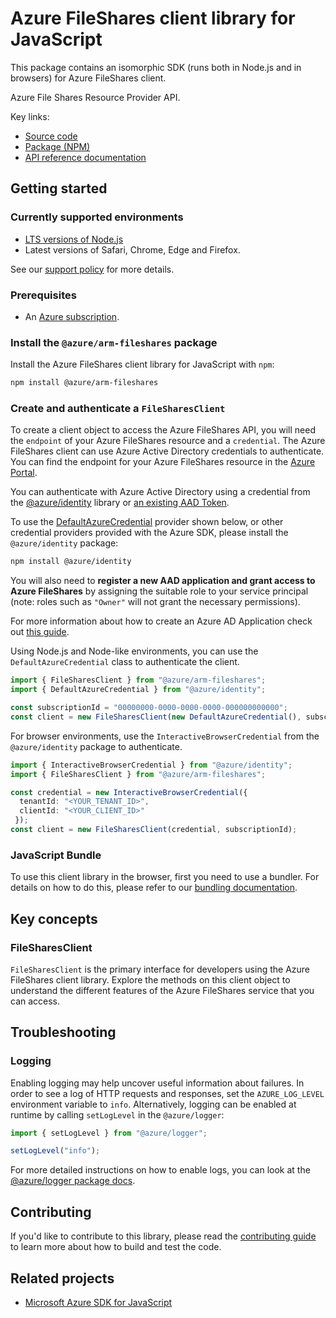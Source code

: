 # Azure FileShares client library for JavaScript

This package contains an isomorphic SDK (runs both in Node.js and in browsers) for Azure FileShares client.

Azure File Shares Resource Provider API.

Key links:

- [Source code](https://github.com/Azure/azure-sdk-for-js/tree/main/sdk/fileshares/arm-fileshares)
- [Package (NPM)](https://www.npmjs.com/package/@azure/arm-fileshares)
- [API reference documentation](https://learn.microsoft.com/javascript/api/@azure/arm-fileshares?view=azure-node-preview)

## Getting started

### Currently supported environments

- [LTS versions of Node.js](https://github.com/nodejs/release#release-schedule)
- Latest versions of Safari, Chrome, Edge and Firefox.

See our [support policy](https://github.com/Azure/azure-sdk-for-js/blob/main/SUPPORT.md) for more details.

### Prerequisites

- An [Azure subscription][azure_sub].

### Install the `@azure/arm-fileshares` package

Install the Azure FileShares client library for JavaScript with `npm`:

```bash
npm install @azure/arm-fileshares
```

### Create and authenticate a `FileSharesClient`

To create a client object to access the Azure FileShares API, you will need the `endpoint` of your Azure FileShares resource and a `credential`. The Azure FileShares client can use Azure Active Directory credentials to authenticate.
You can find the endpoint for your Azure FileShares resource in the [Azure Portal][azure_portal].

You can authenticate with Azure Active Directory using a credential from the [@azure/identity][azure_identity] library or [an existing AAD Token](https://github.com/Azure/azure-sdk-for-js/blob/master/sdk/identity/identity/samples/AzureIdentityExamples.md#authenticating-with-a-pre-fetched-access-token).

To use the [DefaultAzureCredential][defaultazurecredential] provider shown below, or other credential providers provided with the Azure SDK, please install the `@azure/identity` package:

```bash
npm install @azure/identity
```

You will also need to **register a new AAD application and grant access to Azure FileShares** by assigning the suitable role to your service principal (note: roles such as `"Owner"` will not grant the necessary permissions).

For more information about how to create an Azure AD Application check out [this guide](https://learn.microsoft.com/azure/active-directory/develop/howto-create-service-principal-portal).

Using Node.js and Node-like environments, you can use the `DefaultAzureCredential` class to authenticate the client.

```ts snippet:ReadmeSampleCreateClient_Node
import { FileSharesClient } from "@azure/arm-fileshares";
import { DefaultAzureCredential } from "@azure/identity";

const subscriptionId = "00000000-0000-0000-0000-000000000000";
const client = new FileSharesClient(new DefaultAzureCredential(), subscriptionId);
```

For browser environments, use the `InteractiveBrowserCredential` from the `@azure/identity` package to authenticate.

```ts snippet:ReadmeSampleCreateClient_Browser
import { InteractiveBrowserCredential } from "@azure/identity";
import { FileSharesClient } from "@azure/arm-fileshares";

const credential = new InteractiveBrowserCredential({
  tenantId: "<YOUR_TENANT_ID>",
  clientId: "<YOUR_CLIENT_ID>"
 });
const client = new FileSharesClient(credential, subscriptionId);
```


### JavaScript Bundle
To use this client library in the browser, first you need to use a bundler. For details on how to do this, please refer to our [bundling documentation](https://aka.ms/AzureSDKBundling).

## Key concepts

### FileSharesClient

`FileSharesClient` is the primary interface for developers using the Azure FileShares client library. Explore the methods on this client object to understand the different features of the Azure FileShares service that you can access.

## Troubleshooting

### Logging

Enabling logging may help uncover useful information about failures. In order to see a log of HTTP requests and responses, set the `AZURE_LOG_LEVEL` environment variable to `info`. Alternatively, logging can be enabled at runtime by calling `setLogLevel` in the `@azure/logger`:

```ts snippet:SetLogLevel
import { setLogLevel } from "@azure/logger";

setLogLevel("info");
```

For more detailed instructions on how to enable logs, you can look at the [@azure/logger package docs](https://github.com/Azure/azure-sdk-for-js/tree/main/sdk/core/logger).


## Contributing

If you'd like to contribute to this library, please read the [contributing guide](https://github.com/Azure/azure-sdk-for-js/blob/main/CONTRIBUTING.md) to learn more about how to build and test the code.

## Related projects

- [Microsoft Azure SDK for JavaScript](https://github.com/Azure/azure-sdk-for-js)

[azure_sub]: https://azure.microsoft.com/free/
[azure_portal]: https://portal.azure.com
[azure_identity]: https://github.com/Azure/azure-sdk-for-js/tree/main/sdk/identity/identity
[defaultazurecredential]: https://github.com/Azure/azure-sdk-for-js/tree/main/sdk/identity/identity#defaultazurecredential
